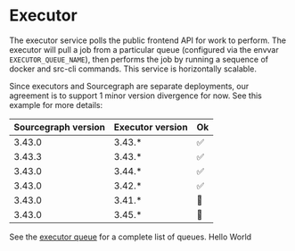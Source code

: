 # Executor

The executor service polls the public frontend API for work to perform. The executor will pull a job from a particular queue (configured via the envvar `EXECUTOR_QUEUE_NAME`), then performs the job by running a sequence of docker and src-cli commands. This service is horizontally scalable.

Since executors and Sourcegraph are separate deployments, our agreement is to support 1 minor version divergence for now. See this example for more details:

| **Sourcegraph version** | **Executor version** | **Ok** |
| ----------------------- | -------------------- | ------ |
| 3.43.0                  | 3.43.\*              | ✅     |
| 3.43.3                  | 3.43.\*              | ✅     |
| 3.43.0                  | 3.44.\*              | ✅     |
| 3.43.0                  | 3.42.\*              | ✅     |
| 3.43.0                  | 3.41.\*              | 🚫     |
| 3.43.0                  | 3.45.\*              | 🚫     |

See the [executor queue](../frontend/internal/executorqueue/README.md) for a complete list of queues.
Hello World
